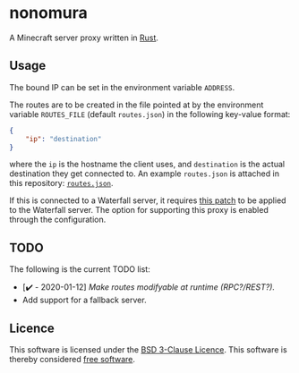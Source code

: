 # nonomura

A Minecraft server proxy written in [Rust](https://rust-lang.org/).

## Usage

The bound IP can be set in the environment variable `ADDRESS`.

The routes are to be created in the file pointed at by the environment variable
`ROUTES_FILE` (default `routes.json`) in the following key-value format:

```json
{
	"ip": "destination"
}
```

where the `ip` is the hostname the client uses, and `destination` is the actual
destination they get connected to. An example `routes.json` is attached in this
repository: [`routes.json`](./routes.json).

If this is connected to a Waterfall server, it requires [this patch](https://proletariat-dictatorship.is-serious.business/64bbFWT.patch)
to be applied to the Waterfall server. The option for supporting this proxy
is enabled through the configuration.

## TODO

The following is the current TODO list:

  * [✔️ - 2020-01-12] *Make routes modifyable at runtime (RPC?/REST?).*
  * Add support for a fallback server.

## Licence

This software is licensed under the [BSD 3-Clause Licence](./LICENCE).
This software is thereby considered [free software](https://www.gnu.org/philosophy/free-sw.en.html).
